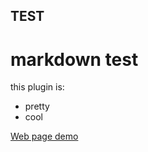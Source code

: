 ## TEST
# markdown test
this plugin is:
* pretty 
* cool

[Web page demo](https://web.njit.edu/~uo7/is117/is117-demo/)
